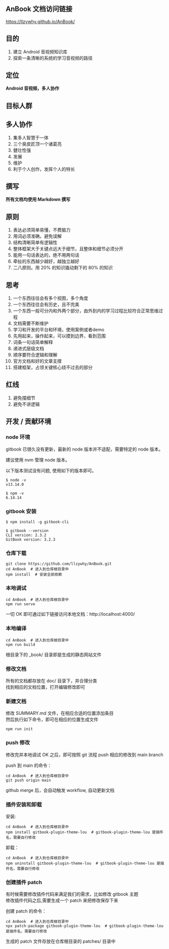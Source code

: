 
## AnBook 文档访问链接

<https://llzywhy.github.io/AnBook/>

## 目的
1. 建立 Android 音视频知识库
2. 探索一条清晰的系统的学习音视频的路径

## 定位

**Android 音视频，多人协作**​

## 目标人群​

## 多人协作

1. 集多人智慧于一体
2. 三个臭皮匠顶一个诸葛亮
3. 健壮性强
4. 发展
5. 维护
6. 利于个人创作，发挥个人的特长

## 撰写

**所有文档均使用 Markdown 撰写**

## 原则

1. 表达必须简单易懂，不费脑力
2. 用词必须准确，避免误解
3. 结构清晰简单有逻辑性
4. 整体框架大于关键点远大于细节，且整体和细节必须分开
5. 能用一句话表达的，绝不用两句话
6. 牵扯的东西越少越好，越独立越好
7. 二八原则。用 20% 的知识撬动剩下的 80% 的知识

## 思考

1. 一个东西往往会有多个视图，多个角度
2. 一个东西往往会有历史，且不完美
3. 一个东西一般可分内和外两个部分，由外到内的学习过程比较符合正常思维过程
4. 文档需要不断维护
5. 学习和开发的平台和环境，使用案例或者demo
6. 先用起来，操作起来，可以摸到边界，看到范围
7. 词条一句话简单解释
8. 递进式层级文档
9. 顺序要符合逻辑和理解
10. 官方文档和好的文章支撑
11. 搭建框架，占领关键核心绕不过去的部分

## 红线

1. 避免摆细节
2. 避免不讲逻辑

## 开发 / 贡献环境

### node 环境

gitbook 已很久没有更新，最新的 node 版本并不适配，需要特定的 node 版本。

建议使用 nvm 管理 node 版本。

以下版本测试没有问题, 使用如下的版本即可。

```
$ node -v
v13.14.0

$ npm -v
6.14.14
```

### gitbook 安装

```
$ npm install -g gitbook-cli

$ gitbook --version
CLI version: 2.3.2
GitBook version: 3.2.3
```

### 仓库下载

```
git clone https://github.com/llzywhy/AnBook.git
cd AnBook  # 进入到仓库根目录中
npm install  # 安装全部依赖
```

### 本地调试

```
cd AnBook  # 进入到仓库根目录中
npm run serve
```
一切 OK 即可通过如下链接访问本地文档：http://localhost:4000/

### 本地编译

```
cd AnBook  # 进入到仓库根目录中
npm run build
```
根目录下的 _book/ 目录即是生成的静态网站文件

### 修改文档

所有的文档都存放在 doc/ 目录下，并合理分类  
找到相应的文档位置，打开编辑修改即可

### 新建文档

修改 SUMMARY.md 文件，在相应合适的位置添加条目  
然后执行如下命令，即可在相应的位置生成文件

```
npm run init
```

### push 修改

修改完并本地调试 OK 之后，即可按照 git 流程 push 相应的修改到 main branch

push 到 main 的命令：

```
cd AnBook  # 进入到仓库根目录中
git push origin main
```

github merge 后，会自动触发 workflow, 自动更新文档

### 插件安装和卸载

安装:

```
cd AnBook  # 进入到仓库根目录中
npm install gitbook-plugin-theme-lou  # gitbook-plugin-theme-lou 是插件名，需要自行修改
```

卸载：

```
cd AnBook  # 进入到仓库根目录中
npm uninstall gitbook-plugin-theme-lou  # gitbook-plugin-theme-lou 是插件名，需要自行修改
```

### 创建插件 patch

有时候需要修改插件代码来满足我们的需求，比如修改 gitbook 主题  
修改插件代码之后,需要生成一个 patch 来把修改保存下来

创建 patch 的命令：

```
cd AnBook  # 进入到仓库根目录中
npx patch-package gitbook-plugin-theme-lou  # gitbook-plugin-theme-lou 是插件名，需要自行修改
```

生成的 patch 文件存放在仓库根目录的 patches/ 目录中
